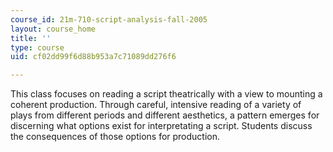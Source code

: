 ```yaml
---
course_id: 21m-710-script-analysis-fall-2005
layout: course_home
title: ''
type: course
uid: cf02dd99f6d88b953a7c71089dd276f6

---
```

This class focuses on reading a script theatrically with a view to mounting a coherent production. Through careful, intensive reading of a variety of plays from different periods and different aesthetics, a pattern emerges for discerning what options exist for interpretating a script. Students discuss the consequences of those options for production.
